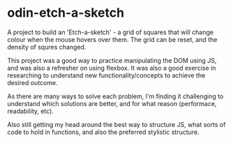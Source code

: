 # odin-etch-a-sketch

A project to build an 'Etch-a-sketch' - a grid of squares that will change colour when the mouse hovers over them. The grid can be reset, and the density of squres changed.

This project was a good way to practice manipulating the DOM using JS, and was also a refresher on using flexbox. It was also a good exercise in researching to understand new functionality/concepts to achieve the desired outcome.

As there are many ways to solve each problem, I'm finding it challenging to understand which solutions are better, and for what reason (performace, readability, etc).

Also still getting my head around the best way to structure JS, what sorts of code to hold in functions, and also the preferred stylistic structure.

